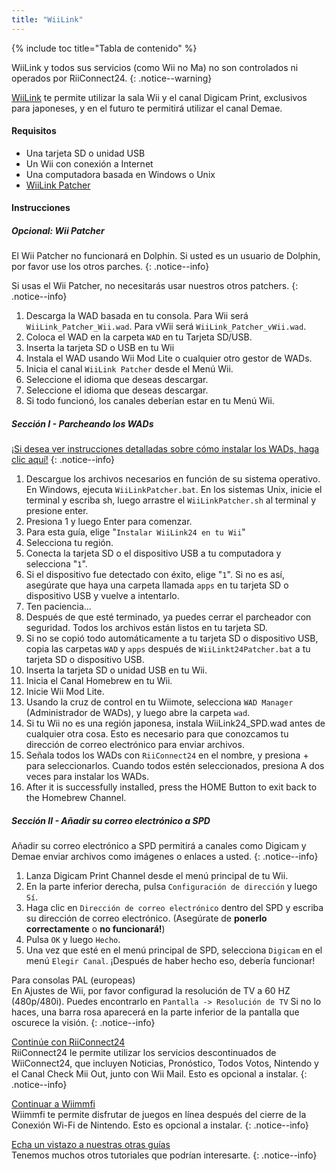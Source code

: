 ```yaml
---
title: "WiiLink"
---
```


{% include toc title="Tabla de contenido" %}

WiiLink y todos sus servicios (como Wii no Ma) no son controlados ni operados por RiiConnect24.
{: .notice--warning}

[WiiLink](https://wiilink24.com/) te permite utilizar la sala Wii y el canal Digicam Print, exclusivos para japoneses, y en el futuro te permitirá utilizar el canal Demae.

#### Requisitos

* Una tarjeta SD o unidad USB
* Un Wii con conexión a Internet
* Una computadora basada en Windows o Unix
* [WiiLink Patcher](https://github.com/WiiLink24/WiiLink24-Patcher/releases)

#### Instrucciones

##### Opcional: Wii Patcher
El Wii Patcher no funcionará en Dolphin. Si usted es un usuario de Dolphin, por favor use los otros parches.
{: .notice--info}

Si usas el Wii Patcher, no necesitarás usar nuestros otros patchers.
{: .notice--info}

1. Descarga la WAD basada en tu consola. Para Wii será `WiiLink_Patcher_Wii.wad`. Para vWii será `WiiLink_Patcher_vWii.wad`.
2. Coloca el WAD en la carpeta `WAD` en tu Tarjeta SD/USB.
3. Inserta la tarjeta SD o USB en tu Wii
4. Instala el WAD usando Wii Mod Lite o cualquier otro gestor de WADs.
5. Inicia el canal `WiiLink Patcher` desde el Menú Wii.
6. Seleccione el idioma que deseas descargar.
7. Seleccione el idioma que deseas descargar.
8. Si todo funcionó, los canales deberían estar en tu Menú Wii.

##### Sección I - Parcheando los WADs

[¡Si desea ver instrucciones detalladas sobre cómo instalar los WADs, haga clic aquí!](wiimodlite)
{: .notice--info}

1. Descargue los archivos necesarios en función de su sistema operativo. En Windows, ejecuta `WiiLinkPatcher.bat`. En los sistemas Unix, inicie el terminal y escriba sh, luego arrastre el `WiiLinkPatcher.sh` al terminal y presione enter.
2. Presiona 1 y luego Enter para comenzar.
3. Para esta guía, elige "`Instalar WiiLink24 en tu Wii`"
4. Selecciona tu región.
5. Conecta la tarjeta SD o el dispositivo USB a tu computadora y selecciona "`1`".
6. Si el dispositivo fue detectado con éxito, elige "`1`". Si no es así, asegúrate que haya una carpeta llamada `apps` en tu tarjeta SD o dispositivo USB y vuelve a intentarlo.
7. Ten paciencia...
8. Después de que esté terminado, ya puedes cerrar el parcheador con seguridad. Todos los archivos están listos en tu tarjeta SD.
9. Si no se copió todo automáticamente a tu tarjeta SD o dispositivo USB, copia las carpetas `WAD` y `apps` después de `WiiLinkt24Patcher.bat` a tu tarjeta SD o dispositivo USB.
10. Inserta la tarjeta SD o unidad USB en tu Wii.
11. Inicia el Canal Homebrew en tu Wii.
12. Inicie Wii Mod Lite.
13. Usando la cruz de control en tu Wiimote, selecciona `WAD Manager` (Administrador de WADs), y luego abre la carpeta `wad`.
14. Si tu Wii no es una región japonesa, instala WiiLink24_SPD.wad antes de cualquier otra cosa. Esto es necesario para que conozcamos tu dirección de correo electrónico para enviar archivos.
15. Señala todos los WADs con `RiiConnect24` en el nombre, y presiona + para seleccionarlos. Cuando todos estén seleccionados, presiona A dos veces para instalar los WADs.
16. After it is successfully installed, press the HOME Button to exit back to the Homebrew Channel.

##### Sección II - Añadir su correo electrónico a SPD

Añadir su correo electrónico a SPD permitirá a canales como Digicam y Demae enviar archivos como imágenes o enlaces a usted.
{: .notice--info}

1. Lanza Digicam Print Channel desde el menú principal de tu Wii.
2. En la parte inferior derecha, pulsa `Configuración de dirección` y luego `Sí`.
3. Haga clic en `Dirección de correo electrónico` dentro del SPD y escriba su dirección de correo electrónico. (Asegúrate de **ponerlo correctamente** o **no funcionará!**)
4. Pulsa `OK` y luego `Hecho`.
5. Una vez que esté en el menú principal de SPD, selecciona `Digicam` en el menú `Elegir Canal`. ¡Después de haber hecho eso, debería funcionar!

Para consolas PAL (europeas)<br> En Ajustes de Wii, por favor configurad la resolución de TV a 60 HZ (480p/480i). Puedes encontrarlo en `Pantalla -> Resolución de TV` Si no lo haces, una barra rosa aparecerá en la parte inferior de la pantalla que oscurece la visión.
{: .notice--info}

[ Continúe con RiiConnect24 ](riiconnect24) <br> RiiConnect24 le permite utilizar los servicios descontinuados de WiiConnect24, que incluyen Noticias, Pronóstico, Todos Votos, Nintendo y el Canal Check Mii Out, junto con Wii Mail. Esto es opcional a instalar.
{: .notice--info}

[Continuar a Wiimmfi](wiimmfi)<br> Wiimmfi te permite disfrutar de juegos en línea después del cierre de la Conexión Wi-Fi de Nintendo. Esto es opcional a instalar.
{: .notice--info}

[Echa un vistazo a nuestras otras guías](site-navigation)<br> Tenemos muchos otros tutoriales que podrían interesarte.
{: .notice--info}
